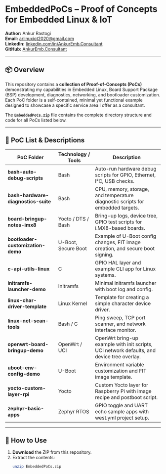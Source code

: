 # EmbeddedPoCs – Proof of Concepts for Embedded Linux & IoT

**Author:** Ankur Rastogi  
**Email:** arlinuxiot2020@gmail.com  
**LinkedIn:** [linkedin.com/in/AnkurEmb.Consultant](https://www.linkedin.com/in/a-r-69ab381a9/)  
**GitHub:** [AnkurEmb.Consultant](https://github.com/ankurhcl)  

---

## 📦 Overview

This repository contains a **collection of Proof-of-Concepts (PoCs)** demonstrating my capabilities in Embedded Linux, Board Support Package (BSP) development, diagnostics, networking, and bootloader customization.  
Each PoC folder is a self-contained, minimal yet functional example designed to showcase a specific service area I offer as a consultant.

The **`EmbeddedPoCs.zip`** file contains the complete directory structure and code for all PoCs listed below.

---

## 📂 PoC List & Descriptions

| PoC Folder | Technology / Tools | Description |
|------------|--------------------|-------------|
| **bash-auto-debug-scripts** | Bash | Auto-run hardware debug scripts for GPIO, Ethernet, I²C, USB checks. |
| **bash-hardware-diagnostics-suite** | Bash | CPU, memory, storage, and temperature diagnostic scripts for embedded targets. |
| **board-bringup-notes-imx8** | Yocto / DTS / Bash | Bring-up logs, device tree, GPIO test scripts for i.MX8-based boards. |
| **bootloader-customization-demo** | U-Boot, Secure Boot | Example of U-Boot config changes, FIT image creation, and secure boot signing. |
| **c-api-utils-linux** | C | GPIO HAL layer and example CLI app for Linux systems. |
| **initramfs-launcher-demo** | Initramfs | Minimal initramfs launcher with boot log and config. |
| **linux-char-driver-template** | Linux Kernel | Template for creating a simple character device driver. |
| **linux-net-scan-tools** | Bash / C | Ping sweep, TCP port scanner, and network interface monitor. |
| **openwrt-board-bringup-demo** | OpenWrt / UCI | OpenWrt bring-up example with init scripts, UCI network defaults, and device tree overlay. |
| **uboot-env-config-demo** | U-Boot | Environment variable customization and FIT image template. |
| **yocto-custom-layer-rpi** | Yocto | Custom Yocto layer for Raspberry Pi with image recipe and postboot script. |
| **zephyr-basic-apps** | Zephyr RTOS | GPIO toggle and UART echo sample apps with west.yml project setup. |

---

## 🚀 How to Use

1. **Download** the ZIP from this repository.
2. Extract the contents:
   ```bash
   unzip EmbeddedPoCs.zip
